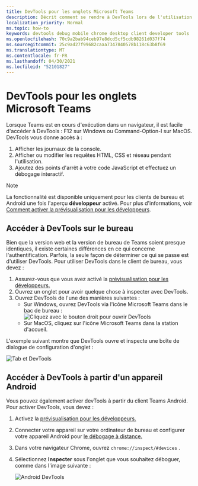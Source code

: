 ```yaml
---
title: DevTools pour les onglets Microsoft Teams
description: Décrit comment se rendre à DevTools lors de l'utilisation du Microsoft Teams DevTools
localization_priority: Normal
ms.topic: how-to
keywords: devtools debug mobile chrome desktop client developer tools
ms.openlocfilehash: 70c9a2bab94ceb97e8dcd5cf5cdb98261d037f74
ms.sourcegitcommit: 25c9ad27f99682caaa7347840578b118c63b8f69
ms.translationtype: MT
ms.contentlocale: fr-FR
ms.lasthandoff: 04/30/2021
ms.locfileid: "52101827"
---
```

# <a name="devtools-for-microsoft-teams-tabs"></a>DevTools pour les onglets Microsoft Teams

Lorsque Teams est en cours d'exécution dans un navigateur, il est facile d'accéder à DevTools : F12 sur Windows ou Command-Option-I sur MacOS. DevTools vous donne accès à :

1. Afficher les journaux de la console.
1. Afficher ou modifier les requêtes HTML, CSS et réseau pendant l'utilisation.
1. Ajoutez des points d'arrêt à votre code JavaScript et effectuez un débogage interactif.

> [!NOTE]
> La fonctionnalité est disponible uniquement pour les clients de bureau et Android une fois l'aperçu **développeur** activé. Pour plus d'informations, voir [Comment activer la prévisualisation pour les développeurs](~/resources/dev-preview/developer-preview-intro.md).

## <a name="access-devtools-on-the-desktop"></a>Accéder à DevTools sur le bureau

Bien que la version web et la version de bureau de Teams soient presque identiques, il existe certaines différences en ce qui concerne l'authentification. Parfois, la seule façon de déterminer ce qui se passe est d'utiliser DevTools. Pour utiliser DevTools dans le client de bureau, vous devez :

1. Assurez-vous que vous avez activé la [prévisualisation pour les développeurs.](~/resources/dev-preview/developer-preview-intro.md)
1. Ouvrez un onglet pour avoir quelque chose à inspecter avec DevTools.
1. Ouvrez DevTools de l'une des manières suivantes :
    * Sur Windows, ouvrez DevTools via l'icône Microsoft Teams dans le bac de bureau :<br>
  ![Cliquez avec le bouton droit pour ouvrir DevTools](~/assets/images/dev-preview/devtools-right-click.png)
    * Sur MacOS, cliquez sur l'icône Microsoft Teams dans la station d'accueil.

L'exemple suivant montre que DevTools ouvre et inspecte une boîte de dialogue de configuration d'onglet :

   ![Tab et DevTools](~/assets/images/dev-preview/tab-and-devtools.png)

## <a name="access-devtools-from-an-android-device"></a>Accéder à DevTools à partir d'un appareil Android

Vous pouvez également activer devTools à partir du client Teams Android. Pour activer DevTools, vous devez :

1. Activez la [prévisualisation pour les développeurs.](~/resources/dev-preview/developer-preview-intro.md)
1. Connecter votre appareil sur votre ordinateur de bureau et configurer votre appareil Android pour [le débogage à distance.](https://developers.google.com/web/tools/chrome-devtools/remote-debugging/)
1. Dans votre navigateur Chrome, ouvrez `chrome://inspect/#devices` .
1. Sélectionnez **Inspecter** sous l'onglet que vous souhaitez déboguer, comme dans l'image suivante :

   ![Android DevTools](~/assets/images/android-devtools.png)
